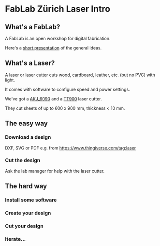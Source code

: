 # FabLab Zürich Laser Intro

## What's a FabLab?
A FabLab is an open workshop for digital fabrication.

Here's a [short presentation](http://www.tamberg.org/fablabzurich/2017/WasIstEinFabLab.pdf) of the general ideas.

## What's a Laser?
A laser or laser cutter cuts wood, cardboard, leather, etc. (but no PVC) with light.

It comes with software to configure speed and power settings.

We've got a [AKJ_6090](http://wiki.zurich.fablab.ch/AKJ_6090) and a [TT900](http://wiki.zurich.fablab.ch/TT900) laser cutter.

They cut sheets of up to 600 x 900 mm, thickness < 10 mm.

## The easy way

### Download a design
DXF, SVG or PDF e.g. from https://www.thingiverse.com/tag:laser

### Cut the design
Ask the lab manager for help with the laser cutter.

## The hard way

### Install some software

### Create your design

### Cut your design

### Iterate...
